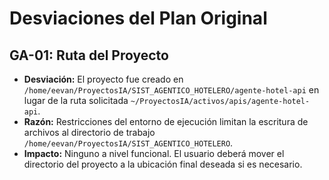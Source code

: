 # Desviaciones del Plan Original

## GA-01: Ruta del Proyecto

- **Desviación:** El proyecto fue creado en `/home/eevan/ProyectosIA/SIST_AGENTICO_HOTELERO/agente-hotel-api` en lugar de la ruta solicitada `~/ProyectosIA/activos/apis/agente-hotel-api`.
- **Razón:** Restricciones del entorno de ejecución limitan la escritura de archivos al directorio de trabajo `/home/eevan/ProyectosIA/SIST_AGENTICO_HOTELERO`.
- **Impacto:** Ninguno a nivel funcional. El usuario deberá mover el directorio del proyecto a la ubicación final deseada si es necesario.

